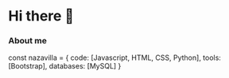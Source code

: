 # Hi there 👋

### About me

const nazavilla = {
  code: [Javascript, HTML, CSS, Python],
  tools: [Bootstrap],
  databases: [MySQL]
}
